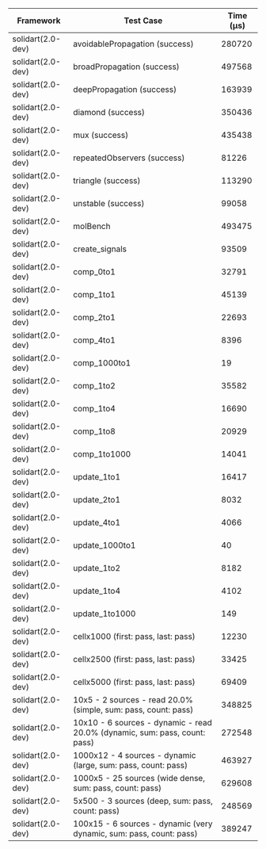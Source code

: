 | Framework | Test Case | Time (μs) |
| --- | --- | --- |
| solidart(2.0-dev) | avoidablePropagation (success) | 280720 |
| solidart(2.0-dev) | broadPropagation (success) | 497568 |
| solidart(2.0-dev) | deepPropagation (success) | 163939 |
| solidart(2.0-dev) | diamond (success) | 350436 |
| solidart(2.0-dev) | mux (success) | 435438 |
| solidart(2.0-dev) | repeatedObservers (success) | 81226 |
| solidart(2.0-dev) | triangle (success) | 113290 |
| solidart(2.0-dev) | unstable (success) | 99058 |
| solidart(2.0-dev) | molBench | 493475 |
| solidart(2.0-dev) | create_signals | 93509 |
| solidart(2.0-dev) | comp_0to1 | 32791 |
| solidart(2.0-dev) | comp_1to1 | 45139 |
| solidart(2.0-dev) | comp_2to1 | 22693 |
| solidart(2.0-dev) | comp_4to1 | 8396 |
| solidart(2.0-dev) | comp_1000to1 | 19 |
| solidart(2.0-dev) | comp_1to2 | 35582 |
| solidart(2.0-dev) | comp_1to4 | 16690 |
| solidart(2.0-dev) | comp_1to8 | 20929 |
| solidart(2.0-dev) | comp_1to1000 | 14041 |
| solidart(2.0-dev) | update_1to1 | 16417 |
| solidart(2.0-dev) | update_2to1 | 8032 |
| solidart(2.0-dev) | update_4to1 | 4066 |
| solidart(2.0-dev) | update_1000to1 | 40 |
| solidart(2.0-dev) | update_1to2 | 8182 |
| solidart(2.0-dev) | update_1to4 | 4102 |
| solidart(2.0-dev) | update_1to1000 | 149 |
| solidart(2.0-dev) | cellx1000 (first: pass, last: pass) | 12230 |
| solidart(2.0-dev) | cellx2500 (first: pass, last: pass) | 33425 |
| solidart(2.0-dev) | cellx5000 (first: pass, last: pass) | 69409 |
| solidart(2.0-dev) | 10x5 - 2 sources - read 20.0% (simple, sum: pass, count: pass) | 348825 |
| solidart(2.0-dev) | 10x10 - 6 sources - dynamic - read 20.0% (dynamic, sum: pass, count: pass) | 272548 |
| solidart(2.0-dev) | 1000x12 - 4 sources - dynamic (large, sum: pass, count: pass) | 463927 |
| solidart(2.0-dev) | 1000x5 - 25 sources (wide dense, sum: pass, count: pass) | 629608 |
| solidart(2.0-dev) | 5x500 - 3 sources (deep, sum: pass, count: pass) | 248569 |
| solidart(2.0-dev) | 100x15 - 6 sources - dynamic (very dynamic, sum: pass, count: pass) | 389247 |
